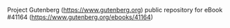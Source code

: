 Project Gutenberg (https://www.gutenberg.org) public repository for eBook #41164 (https://www.gutenberg.org/ebooks/41164)
